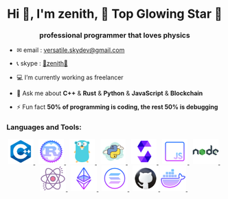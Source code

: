 <h1 align="center">Hi 👋, I'm zenith, 🌟 Top Glowing Star 🔭</h1>
<h3 align="center">professional programmer that loves physics</h3>

* ✉ email : <a href="versatile.skydev@gmail.com">versatile.skydev@gmail.com</a>

* 📞 skype : <a href="https://join.skype.com/invite/sTcIbKLV2x6u">🌟zenith🌟</a>

- 💻 I’m currently working as freelancer

- 💬 Ask me about **C++** & **Rust** & **Python** & **JavaScript** & **Blockchain**

- ⚡ Fun fact **50% of programming is coding, the rest 50% is debugging**

<h3 align="left">Languages and Tools:</h3>
<p align="center"> 
    <a href="https://www.w3schools.com/cpp/" target="_blank" rel="noreferrer"> 
        <img src="c++.png" alt="cplusplus" width="60" height="60" />
    </a> &nbsp; 
    <a href="https://www.rust-lang.org/" target="_blank" rel="noreferrer">
        <img src="rust.png" alt="rust" width="60" height="60" />
    </a> &nbsp; 
    <a href="https://go.dev/doc/" target="_blank" rel="noreferrer">
        <img src="golang.png" alt="go" width="60" height="60" />
    </a> &nbsp; 
    <a href="https://www.python.org/" target="_blank" rel="noreferrer">
        <img src="python.png" alt="python" width="60" height="60" />
    </a> &nbsp; 
    <a href="https://docs.soliditylang.org/en/v0.8.19/" target="_blank" rel="noreferrer">
        <img src="solidity.png" alt="solidity" width="60" height="60" />
    </a> &nbsp; 
    <a  href="https://developer.mozilla.org/en-US/docs/Web/JavaScript" target="_blank" rel="noreferrer"> 
        <img src="javascript.png" alt="javascript" width="60" height="60" />
    </a> &nbsp;
    <a  href="https://nodejs.org/en/docs" target="_blank" rel="noreferrer"> 
        <img src="nodejs.png" alt="node" width="60" height="60" />
    </a> &nbsp;
    <a  href="https://legacy.reactjs.org/docs/getting-started.html" target="_blank" rel="noreferrer"> 
        <img src="react.png" alt="react" width="60" height="60" />
    </a> &nbsp;
    <a  href="https://docs.solana.com/" target="_blank" rel="noreferrer"> 
        <img src="ethereum.png" alt="ethereum" width="60" height="60" />
    </a> &nbsp;
    <a  href="https://docs.solana.com/" target="_blank" rel="noreferrer"> 
        <img src="solana.png" alt="solana" width="60" height="60" />
    </a> &nbsp;
    <a href="https://docs.github.com/en/actions" target="_blank" rel="noreferrer"> 
        <img src="github.png" alt="opencv" width="60" height="60" />
    </a>
    <a href="https://www.docker.com/" target="_blank" rel="noreferrer"> 
        <img src="docker.png" alt="docker" width="60" height="60" /> 
    </a> &nbsp;
</p>
